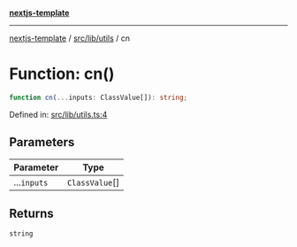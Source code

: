 [**nextjs-template**](../../../../README.md)

---

[nextjs-template](../../../../README.md) / [src/lib/utils](../README.md) / cn

# Function: cn()

```ts
function cn(...inputs: ClassValue[]): string;
```

Defined in: [src/lib/utils.ts:4](https://github.com/Its-Satyajit/nextjs-template/blob/a020f2e64682696d16eea8be5c54d400aa09764e/src/lib/utils.ts#L4)

## Parameters

| Parameter   | Type           |
| ----------- | -------------- |
| ...`inputs` | `ClassValue`[] |

## Returns

`string`
